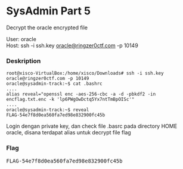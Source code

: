 <h1>SysAdmin Part 5</h1>
<p>Decrypt the oracle encrypted file<br>

User: oracle<br>
Host: ssh -i ssh.key oracle@ringzer0ctf.com -p 10149</p>

<h3>Deskription</h3>

```console
root@xisco-VirtualBox:/home/xisco/Downloads# ssh -i ssh.key oracle@ringzer0ctf.com -p 10149
oracle@sysadmin-track:~$ cat .bashrc
....
alias reveal="openssl enc -aes-256-cbc -a -d -pbkdf2 -in encflag.txt.enc -k 'lp6PWgOwDctq5Yx7ntTmBpOISc'"
....
oracle@sysadmin-track:~$ reveal
FLAG-54e7f8d0ea560fa7ed98e832900fc45b
```
<p>Login dengan private key, dan check file .basrc pada directory HOME oracle, disana terdapat alias untuk decrypt file flag</p>

<h3>Flag</h3>
<pre>FLAG-54e7f8d0ea560fa7ed98e832900fc45b</pre>
